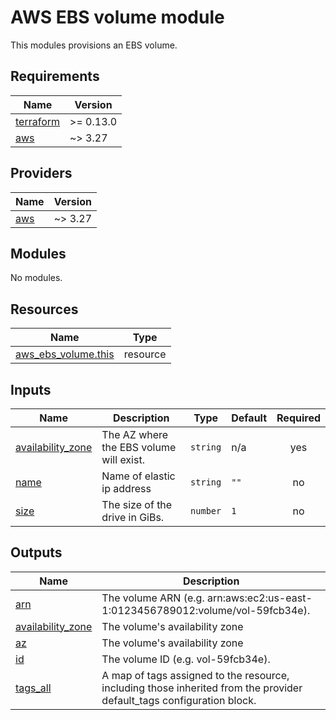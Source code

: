 # AWS EBS volume module

This modules provisions an EBS volume.

<!-- BEGINNING OF PRE-COMMIT-TERRAFORM DOCS HOOK -->
## Requirements

| Name | Version |
|------|---------|
| <a name="requirement_terraform"></a> [terraform](#requirement\_terraform) | >= 0.13.0 |
| <a name="requirement_aws"></a> [aws](#requirement\_aws) | ~> 3.27 |

## Providers

| Name | Version |
|------|---------|
| <a name="provider_aws"></a> [aws](#provider\_aws) | ~> 3.27 |

## Modules

No modules.

## Resources

| Name | Type |
|------|------|
| [aws_ebs_volume.this](https://registry.terraform.io/providers/hashicorp/aws/latest/docs/resources/ebs_volume) | resource |

## Inputs

| Name | Description | Type | Default | Required |
|------|-------------|------|---------|:--------:|
| <a name="input_availability_zone"></a> [availability\_zone](#input\_availability\_zone) | The AZ where the EBS volume will exist. | `string` | n/a | yes |
| <a name="input_name"></a> [name](#input\_name) | Name of elastic ip address | `string` | `""` | no |
| <a name="input_size"></a> [size](#input\_size) | The size of the drive in GiBs. | `number` | `1` | no |

## Outputs

| Name | Description |
|------|-------------|
| <a name="output_arn"></a> [arn](#output\_arn) | The volume ARN (e.g. arn:aws:ec2:us-east-1:0123456789012:volume/vol-59fcb34e). |
| <a name="output_availability_zone"></a> [availability\_zone](#output\_availability\_zone) | The volume's availability zone |
| <a name="output_az"></a> [az](#output\_az) | The volume's availability zone |
| <a name="output_id"></a> [id](#output\_id) | The volume ID (e.g. vol-59fcb34e). |
| <a name="output_tags_all"></a> [tags\_all](#output\_tags\_all) | A map of tags assigned to the resource, including those inherited from the provider default\_tags configuration block. |
<!-- END OF PRE-COMMIT-TERRAFORM DOCS HOOK -->
